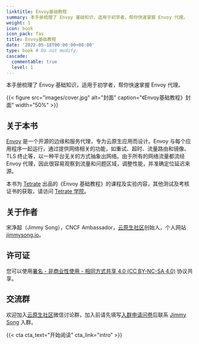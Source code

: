 ```yaml
---
linktitle: Envoy基础教程
summary: 本手册梳理了 Envoy 基础知识，适用于初学者，帮你快速掌握 Envoy 代理。
weight: 1
icon: book
icon_pack: fas
title: Envoy基础教程
date: '2022-05-18T00:00:00+08:00'
type: book # Do not modify.
cascade:
  commentable: true
  level: 1
---
```


本手册梳理了 Envoy 基础知识，适用于初学者，帮你快速掌握 Envoy 代理。

{{< figure src="images/cover.jpg" alt="封面" caption="《Envoy基础教程》封面" width="50%" >}}

## 关于本书

[Envoy](https://envoyproxy.io) 是一个开源的边缘和服务代理，专为云原生应用而设计。Envoy 与每个应用程序一起运行，通过提供网络相关的功能，如重试、超时、流量路由和镜像、TLS 终止等，以一种平台无关的方式抽象出网络。由于所有的网络流量都流经 Envoy 代理，因此很容易观察到流量和问题区域，调整性能，并准确定位延迟来源。

本书为 [Tetrate](https://tetrate.io) 出品的《Envoy 基础教程》的课程及实验内容，其他测试及考核证书的获取，请访问 [Tetrate 学院](https://academy.tetrate.io/courses/envoy-fundamentals-zh)。

## 关于作者

宋净超（Jimmy Song），CNCF Ambassador，[云原生社区](https://cloudnative.to)创始人，个人网站 [jimmysong.io](https://jimmysong.io)。

## 许可证

您可以使用[署名 - 非商业性使用 - 相同方式共享 4.0 (CC BY-NC-SA 4.0)](https://creativecommons.org/licenses/by-nc-sa/4.0/deed.zh)  协议共享。

## 交流群

欢迎加入[云原生社区](https://cloudnative.to/)微信讨论群，加入前请先填写[入群申请问卷](https://wj.qq.com/s2/5479026/bf82)后联系 [Jimmy Song](https://jimmysong.io/contact/) 入群。

{{< cta cta_text="开始阅读" cta_link="intro" >}}
